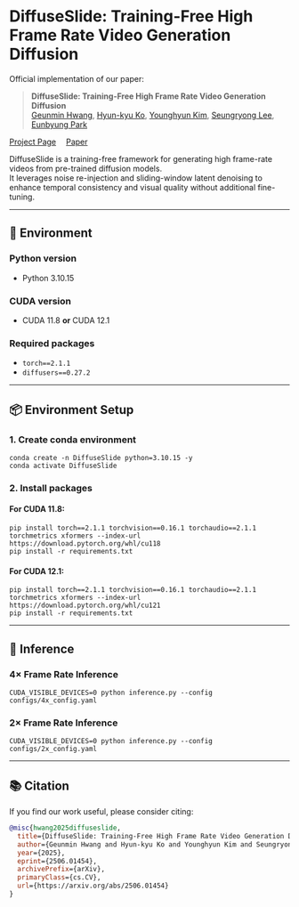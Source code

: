 # DiffuseSlide: Training-Free High Frame Rate Video Generation Diffusion

Official implementation of our paper:

> **DiffuseSlide: Training-Free High Frame Rate Video Generation Diffusion**  
> [Geunmin Hwang](https://github.com/GeunminHwang), [Hyun-kyu Ko](https://github.com/Ko-Lani), [Younghyun Kim](https://github.com/yhyun225), [Seungryong Lee](https://github.com/twowindragon), [Eunbyung Park](https://silverbottlep.github.io/)
> 
[Project Page](https://geunminhwang.github.io/DiffuseSlide/) 
[Paper](https://arxiv.org/abs/2506.01454)

DiffuseSlide is a training-free framework for generating high frame-rate videos from pre-trained diffusion models.  
It leverages noise re-injection and sliding-window latent denoising to enhance temporal consistency and visual quality without additional fine-tuning.

---

## 🔧 Environment

### Python version
- Python 3.10.15

### CUDA version
- CUDA 11.8 **or** CUDA 12.1

### Required packages
- `torch==2.1.1`
- `diffusers==0.27.2`

---

## 📦 Environment Setup

### 1. Create conda environment
```shell
conda create -n DiffuseSlide python=3.10.15 -y
conda activate DiffuseSlide
```

### 2. Install packages

#### For CUDA 11.8:
```shell
pip install torch==2.1.1 torchvision==0.16.1 torchaudio==2.1.1 torchmetrics xformers --index-url https://download.pytorch.org/whl/cu118
pip install -r requirements.txt
```

#### For CUDA 12.1:
```shell
pip install torch==2.1.1 torchvision==0.16.1 torchaudio==2.1.1 torchmetrics xformers --index-url https://download.pytorch.org/whl/cu121
pip install -r requirements.txt
```

---

## 🚀 Inference

### 4× Frame Rate Inference
```shell
CUDA_VISIBLE_DEVICES=0 python inference.py --config configs/4x_config.yaml
```

### 2× Frame Rate Inference
```shell
CUDA_VISIBLE_DEVICES=0 python inference.py --config configs/2x_config.yaml
```

---

## 📚 Citation

If you find our work useful, please consider citing:

```bibtex
@misc{hwang2025diffuseslide,
  title={DiffuseSlide: Training-Free High Frame Rate Video Generation Diffusion}, 
  author={Geunmin Hwang and Hyun-kyu Ko and Younghyun Kim and Seungryong Lee and Eunbyung Park},
  year={2025},
  eprint={2506.01454},
  archivePrefix={arXiv},
  primaryClass={cs.CV},
  url={https://arxiv.org/abs/2506.01454}
}
```
